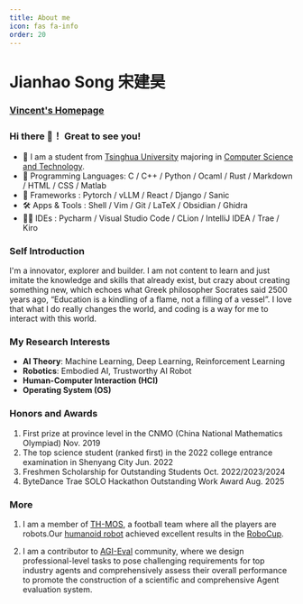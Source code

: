 ```yaml
---
title: About me
icon: fas fa-info
order: 20
---
```

# Jianhao Song  宋建昊

### [Vincent's Homepage](https://vincent-sjh.github.io/homepage/index.html)

### Hi there 👋！ Great to see you!

  - 🏫  I am a student from [Tsinghua University](https://www.tsinghua.edu.cn/) majoring in [Computer Science and Technology](https://www.cs.tsinghua.edu.cn/).
  - 🦀 Programming Languages: C / C++ / Python / Ocaml / Rust / Markdown / HTML / CSS / Matlab
  - 🤖 Frameworks : Pytorch / vLLM / React / Django / Sanic  
  - 🛠️ Apps & Tools : Shell / Vim / Git / LaTeX / Obsidian / Ghidra
  - 🧑‍💻 IDEs : Pycharm / Visual Studio Code / CLion / IntelliJ IDEA / Trae / Kiro


### Self Introduction 
I'm a innovator, explorer and builder. I am not content to learn and just imitate the knowledge and skills that already exist, but crazy about creating something new, which echoes what Greek philosopher Socrates said 2500 years ago, “Education is a kindling of a flame, not a filling of a vessel”. I love that what I do really changes the world, and coding is a way for me to interact with this world.

### My Research Interests

- **AI Theory**: Machine Learning, Deep Learning, Reinforcement Learning
- **Robotics**: Embodied AI, Trustworthy AI Robot
- **Human-Computer Interaction (HCI)**
- **Operating System (OS)**


### Honors and Awards

1. First prize at province level in the CNMO (China National Mathematics Olympiad)  Nov. 2019
2. The top science student (ranked first) in the 2022 college entrance examination in Shenyang City  Jun. 2022
3. Freshmen Scholarship for Outstanding Students  Oct. 2022/2023/2024
4. ByteDance Trae SOLO Hackathon Outstanding Work Award  Aug. 2025

### More

1. I am a member of [TH-MOS](https://moshumanoid.github.io/), a football team where all the players are robots.Our [humanoid robot](https://www.ais.uni-bonn.de/humanoidsoccer/qualification/TH-MOS-TeenSize_TDP.pdf) achieved excellent results in the [RoboCup](https://www.robocup.org/).

2. I am a contributor to [AGI-Eval](https://agi-eval.cn/) community, where we design professional-level tasks to pose challenging requirements for top industry agents and comprehensively assess their overall performance to promote the construction of a scientific and comprehensive Agent evaluation system.